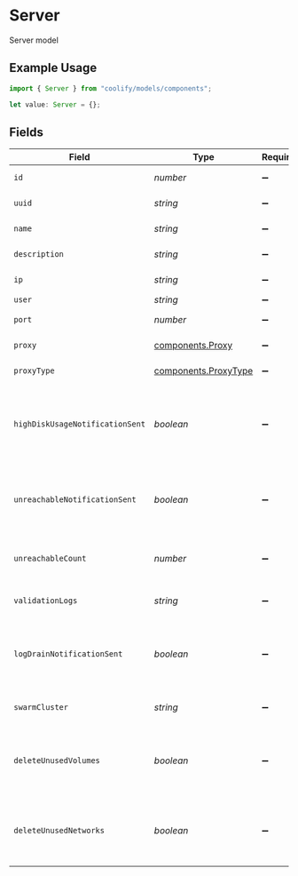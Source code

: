 # Server

Server model

## Example Usage

```typescript
import { Server } from "coolify/models/components";

let value: Server = {};
```

## Fields

| Field                                                                   | Type                                                                    | Required                                                                | Description                                                             |
| ----------------------------------------------------------------------- | ----------------------------------------------------------------------- | ----------------------------------------------------------------------- | ----------------------------------------------------------------------- |
| `id`                                                                    | *number*                                                                | :heavy_minus_sign:                                                      | The server ID.                                                          |
| `uuid`                                                                  | *string*                                                                | :heavy_minus_sign:                                                      | The server UUID.                                                        |
| `name`                                                                  | *string*                                                                | :heavy_minus_sign:                                                      | The server name.                                                        |
| `description`                                                           | *string*                                                                | :heavy_minus_sign:                                                      | The server description.                                                 |
| `ip`                                                                    | *string*                                                                | :heavy_minus_sign:                                                      | The IP address.                                                         |
| `user`                                                                  | *string*                                                                | :heavy_minus_sign:                                                      | The user.                                                               |
| `port`                                                                  | *number*                                                                | :heavy_minus_sign:                                                      | The port number.                                                        |
| `proxy`                                                                 | [components.Proxy](../../models/components/proxy.md)                    | :heavy_minus_sign:                                                      | The proxy configuration.                                                |
| `proxyType`                                                             | [components.ProxyType](../../models/components/proxytype.md)            | :heavy_minus_sign:                                                      | The proxy type.                                                         |
| `highDiskUsageNotificationSent`                                         | *boolean*                                                               | :heavy_minus_sign:                                                      | The flag to indicate if the high disk usage notification has been sent. |
| `unreachableNotificationSent`                                           | *boolean*                                                               | :heavy_minus_sign:                                                      | The flag to indicate if the unreachable notification has been sent.     |
| `unreachableCount`                                                      | *number*                                                                | :heavy_minus_sign:                                                      | The unreachable count for your server.                                  |
| `validationLogs`                                                        | *string*                                                                | :heavy_minus_sign:                                                      | The validation logs.                                                    |
| `logDrainNotificationSent`                                              | *boolean*                                                               | :heavy_minus_sign:                                                      | The flag to indicate if the log drain notification has been sent.       |
| `swarmCluster`                                                          | *string*                                                                | :heavy_minus_sign:                                                      | The swarm cluster configuration.                                        |
| `deleteUnusedVolumes`                                                   | *boolean*                                                               | :heavy_minus_sign:                                                      | The flag to indicate if the unused volumes should be deleted.           |
| `deleteUnusedNetworks`                                                  | *boolean*                                                               | :heavy_minus_sign:                                                      | The flag to indicate if the unused networks should be deleted.          |